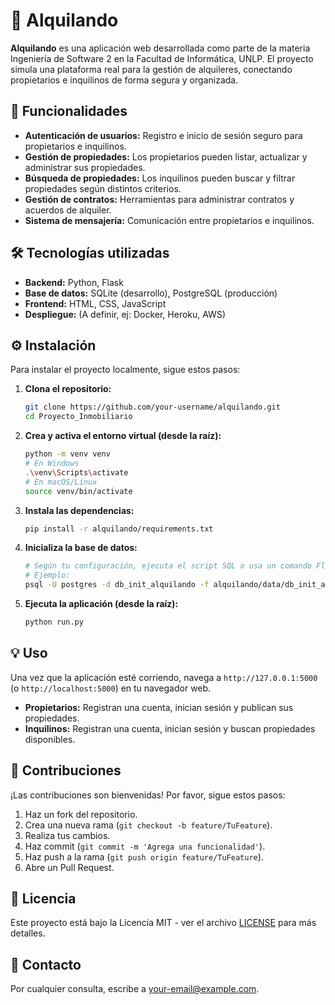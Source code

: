 # 🏡 Alquilando

**Alquilando** es una aplicación web desarrollada como parte de la materia Ingeniería de Software 2 en la Facultad de Informática, UNLP. El proyecto simula una plataforma real para la gestión de alquileres, conectando propietarios e inquilinos de forma segura y organizada.

## 🚀 Funcionalidades

*   **Autenticación de usuarios:** Registro e inicio de sesión seguro para propietarios e inquilinos.
*   **Gestión de propiedades:** Los propietarios pueden listar, actualizar y administrar sus propiedades.
*   **Búsqueda de propiedades:** Los inquilinos pueden buscar y filtrar propiedades según distintos criterios.
*   **Gestión de contratos:** Herramientas para administrar contratos y acuerdos de alquiler.
*   **Sistema de mensajería:** Comunicación entre propietarios e inquilinos.

## 🛠️ Tecnologías utilizadas

*   **Backend:** Python, Flask
*   **Base de datos:** SQLite (desarrollo), PostgreSQL (producción)
*   **Frontend:** HTML, CSS, JavaScript
*   **Despliegue:** (A definir, ej: Docker, Heroku, AWS)

## ⚙️ Instalación

Para instalar el proyecto localmente, sigue estos pasos:

1.  **Clona el repositorio:**
    ```bash
    git clone https://github.com/your-username/alquilando.git
    cd Proyecto_Inmobiliario
    ```
2.  **Crea y activa el entorno virtual (desde la raíz):**
    ```bash
    python -m venv venv
    # En Windows
    .\venv\Scripts\activate
    # En macOS/Linux
    source venv/bin/activate
    ```
3.  **Instala las dependencias:**
    ```bash
    pip install -r alquilando/requirements.txt
    ```
4.  **Inicializa la base de datos:**
    ```bash
    # Según tu configuración, ejecuta el script SQL o usa un comando Flask
    # Ejemplo:
    psql -U postgres -d db_init_alquilando -f alquilando/data/db_init_alquilando.sql
    ```
5.  **Ejecuta la aplicación (desde la raíz):**
    ```bash
    python run.py
    ```

## 💡 Uso

Una vez que la aplicación esté corriendo, navega a `http://127.0.0.1:5000` (o `http://localhost:5000`) en tu navegador web.

*   **Propietarios:** Registran una cuenta, inician sesión y publican sus propiedades.
*   **Inquilinos:** Registran una cuenta, inician sesión y buscan propiedades disponibles.

## 🤝 Contribuciones

¡Las contribuciones son bienvenidas! Por favor, sigue estos pasos:

1.  Haz un fork del repositorio.
2.  Crea una nueva rama (`git checkout -b feature/TuFeature`).
3.  Realiza tus cambios.
4.  Haz commit (`git commit -m 'Agrega una funcionalidad'`).
5.  Haz push a la rama (`git push origin feature/TuFeature`).
6.  Abre un Pull Request.

## 📄 Licencia

Este proyecto está bajo la Licencia MIT - ver el archivo [LICENSE](LICENSE) para más detalles.

## 📧 Contacto

Por cualquier consulta, escribe a [your-email@example.com](mailto:your-email@example.com).
